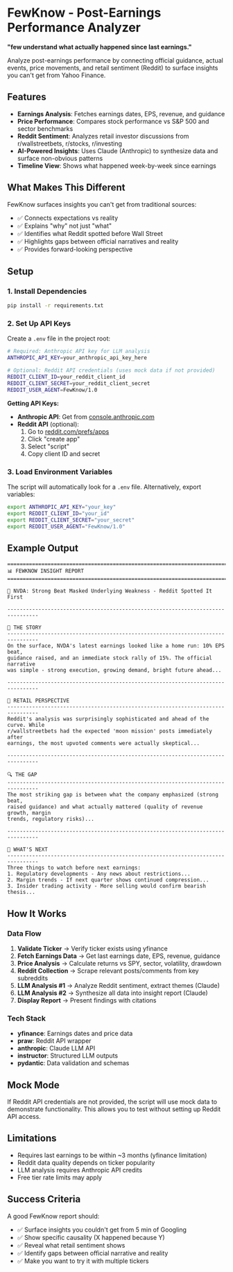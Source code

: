 # FewKnow - Post-Earnings Performance Analyzer

**"few understand what actually happened since last earnings."**

Analyze post-earnings performance by connecting official guidance, actual events, price movements, and retail sentiment (Reddit) to surface insights you can't get from Yahoo Finance.

## Features

- **Earnings Analysis**: Fetches earnings dates, EPS, revenue, and guidance
- **Price Performance**: Compares stock performance vs S&P 500 and sector benchmarks
- **Reddit Sentiment**: Analyzes retail investor discussions from r/wallstreetbets, r/stocks, r/investing
- **AI-Powered Insights**: Uses Claude (Anthropic) to synthesize data and surface non-obvious patterns
- **Timeline View**: Shows what happened week-by-week since earnings

## What Makes This Different

FewKnow surfaces insights you can't get from traditional sources:
- ✅ Connects expectations vs reality
- ✅ Explains "why" not just "what"
- ✅ Identifies what Reddit spotted before Wall Street
- ✅ Highlights gaps between official narratives and reality
- ✅ Provides forward-looking perspective

## Setup

### 1. Install Dependencies

```bash
pip install -r requirements.txt
```

### 2. Set Up API Keys

Create a `.env` file in the project root:

```bash
# Required: Anthropic API key for LLM analysis
ANTHROPIC_API_KEY=your_anthropic_api_key_here

# Optional: Reddit API credentials (uses mock data if not provided)
REDDIT_CLIENT_ID=your_reddit_client_id
REDDIT_CLIENT_SECRET=your_reddit_client_secret
REDDIT_USER_AGENT=FewKnow/1.0
```

**Getting API Keys:**

- **Anthropic API**: Get from [console.anthropic.com](https://console.anthropic.com/)
- **Reddit API** (optional): 
  1. Go to [reddit.com/prefs/apps](https://www.reddit.com/prefs/apps)
  2. Click "create app"
  3. Select "script"
  4. Copy client ID and secret

### 3. Load Environment Variables

The script will automatically look for a `.env` file. Alternatively, export variables:

```bash
export ANTHROPIC_API_KEY="your_key"
export REDDIT_CLIENT_ID="your_id"
export REDDIT_CLIENT_SECRET="your_secret"
export REDDIT_USER_AGENT="FewKnow/1.0"
```

## Example Output

```
================================================================================
📊 FEWKNOW INSIGHT REPORT
================================================================================

🎯 NVDA: Strong Beat Masked Underlying Weakness - Reddit Spotted It First

--------------------------------------------------------------------------------

📖 THE STORY
--------------------------------------------------------------------------------
On the surface, NVDA's latest earnings looked like a home run: 10% EPS beat, 
guidance raised, and an immediate stock rally of 15%. The official narrative 
was simple - strong execution, growing demand, bright future ahead...

--------------------------------------------------------------------------------

💬 RETAIL PERSPECTIVE
--------------------------------------------------------------------------------
Reddit's analysis was surprisingly sophisticated and ahead of the curve. While 
r/wallstreetbets had the expected 'moon mission' posts immediately after 
earnings, the most upvoted comments were actually skeptical...

--------------------------------------------------------------------------------

🔍 THE GAP
--------------------------------------------------------------------------------
The most striking gap is between what the company emphasized (strong beat, 
raised guidance) and what actually mattered (quality of revenue growth, margin 
trends, regulatory risks)...

--------------------------------------------------------------------------------

🔮 WHAT'S NEXT
--------------------------------------------------------------------------------
Three things to watch before next earnings:
1. Regulatory developments - Any news about restrictions...
2. Margin trends - If next quarter shows continued compression...
3. Insider trading activity - More selling would confirm bearish thesis...
```

## How It Works

### Data Flow

1. **Validate Ticker** → Verify ticker exists using yfinance
2. **Fetch Earnings Data** → Get last earnings date, EPS, revenue, guidance
3. **Price Analysis** → Calculate returns vs SPY, sector, volatility, drawdown
4. **Reddit Collection** → Scrape relevant posts/comments from key subreddits
5. **LLM Analysis #1** → Analyze Reddit sentiment, extract themes (Claude)
6. **LLM Analysis #2** → Synthesize all data into insight report (Claude)
7. **Display Report** → Present findings with citations

### Tech Stack

- **yfinance**: Earnings dates and price data
- **praw**: Reddit API wrapper
- **anthropic**: Claude LLM API
- **instructor**: Structured LLM outputs
- **pydantic**: Data validation and schemas

## Mock Mode

If Reddit API credentials are not provided, the script will use mock data to demonstrate functionality. This allows you to test without setting up Reddit API access.

## Limitations

- Requires last earnings to be within ~3 months (yfinance limitation)
- Reddit data quality depends on ticker popularity
- LLM analysis requires Anthropic API credits
- Free tier rate limits may apply

## Success Criteria

A good FewKnow report should:
- ✅ Surface insights you couldn't get from 5 min of Googling
- ✅ Show specific causality (X happened because Y)
- ✅ Reveal what retail sentiment shows
- ✅ Identify gaps between official narrative and reality
- ✅ Make you want to try it with multiple tickers